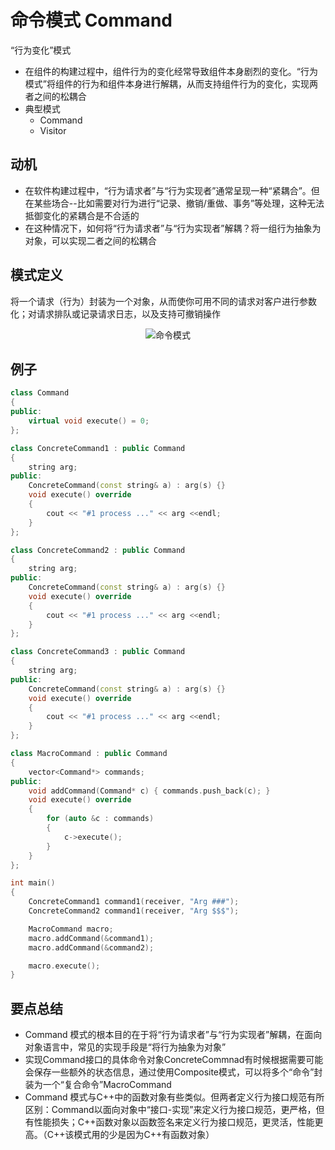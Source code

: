 # 命令模式 Command

“行为变化”模式

- 在组件的构建过程中，组件行为的变化经常导致组件本身剧烈的变化。“行为模式”将组件的行为和组件本身进行解耦，从而支持组件行为的变化，实现两者之间的松耦合
- 典型模式
  - Command
  - Visitor

## 动机

- 在软件构建过程中，“行为请求者”与“行为实现者”通常呈现一种“紧耦合”。但在某些场合--比如需要对行为进行“记录、撤销/重做、事务”等处理，这种无法抵御变化的紧耦合是不合适的
- 在这种情况下，如何将“行为请求者”与“行为实现者”解耦？将一组行为抽象为对象，可以实现二者之间的松耦合

## 模式定义

将一个请求（行为）封装为一个对象，从而使你可用不同的请求对客户进行参数化；对请求排队或记录请求日志，以及支持可撤销操作

<div align="center"><img src="./images/命令模式.png" alt="命令模式" height= width= /></div>

## 例子

```cpp
class Command
{
public:
    virtual void execute() = 0;
};

class ConcreteCommand1 : public Command
{
    string arg;
public:
    ConcreteCommand(const string& a) : arg(s) {}
    void execute() override
    {
        cout << "#1 process ..." << arg <<endl;
    }
};

class ConcreteCommand2 : public Command
{
    string arg;
public:
    ConcreteCommand(const string& a) : arg(s) {}
    void execute() override
    {
        cout << "#1 process ..." << arg <<endl;
    }
};

class ConcreteCommand3 : public Command
{
    string arg;
public:
    ConcreteCommand(const string& a) : arg(s) {}
    void execute() override
    {
        cout << "#1 process ..." << arg <<endl;
    }
};

class MacroCommand : public Command
{
    vector<Command*> commands;
public:
    void addCommand(Command* c) { commands.push_back(c); }
    void execute() override
    {
        for (auto &c : commands)
        {
            c->execute();
        }
    }
};

int main()
{
    ConcreteCommand1 command1(receiver, "Arg ###");
    ConcreteCommand2 command1(receiver, "Arg $$$");

    MacroCommand macro;
    macro.addCommand(&command1);
    macro.addCommand(&command2);

    macro.execute();
}
```

## 要点总结

- Command 模式的根本目的在于将“行为请求者”与“行为实现者”解耦，在面向对象语言中，常见的实现手段是“将行为抽象为对象”
- 实现Command接口的具体命令对象ConcreteCommnad有时候根据需要可能会保存一些额外的状态信息，通过使用Composite模式，可以将多个“命令”封装为一个“复合命令”MacroCommand
- Command 模式与C++中的函数对象有些类似。但两者定义行为接口规范有所区别：Command以面向对象中“接口-实现”来定义行为接口规范，更严格，但有性能损失；C++函数对象以函数签名来定义行为接口规范，更灵活，性能更高。（C++该模式用的少是因为C++有函数对象）
